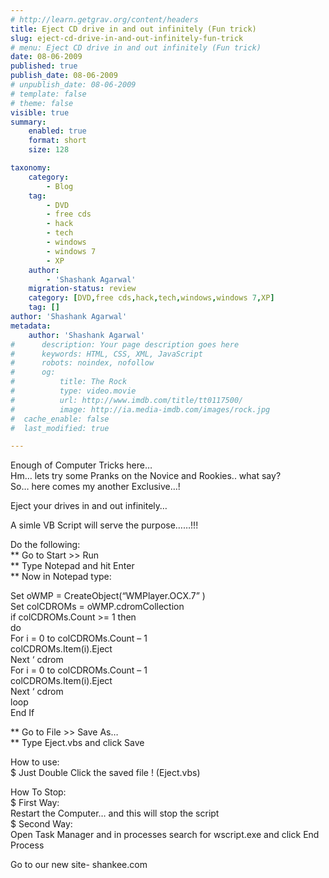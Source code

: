 ```yaml
---
# http://learn.getgrav.org/content/headers
title: Eject CD drive in and out infinitely (Fun trick)
slug: eject-cd-drive-in-and-out-infinitely-fun-trick
# menu: Eject CD drive in and out infinitely (Fun trick)
date: 08-06-2009
published: true
publish_date: 08-06-2009
# unpublish_date: 08-06-2009
# template: false
# theme: false
visible: true
summary:
    enabled: true
    format: short
    size: 128

taxonomy:
    category:
        - Blog
    tag:
        - DVD
        - free cds
        - hack
        - tech
        - windows
        - windows 7
        - XP
    author:
        - 'Shashank Agarwal'
    migration-status: review
    category: [DVD,free cds,hack,tech,windows,windows 7,XP]
    tag: []
author: 'Shashank Agarwal'
metadata:
    author: 'Shashank Agarwal'
#      description: Your page description goes here
#      keywords: HTML, CSS, XML, JavaScript
#      robots: noindex, nofollow
#      og:
#          title: The Rock
#          type: video.movie
#          url: http://www.imdb.com/title/tt0117500/
#          image: http://ia.media-imdb.com/images/rock.jpg
#  cache_enable: false
#  last_modified: true

---
```


Enough of Computer Tricks here…  
Hm… lets try some Pranks on the Novice and Rookies.. what say?  
So… here comes my another Exclusive…!

Eject your drives in and out infinitely…

A simle VB Script will serve the purpose……!!!

Do the following:  
\*\* Go to Start >> Run  
\*\* Type Notepad and hit Enter  
\*\* Now in Notepad type:

Set oWMP = CreateObject(“WMPlayer.OCX.7” )  
Set colCDROMs = oWMP.cdromCollection  
if colCDROMs.Count >= 1 then  
do  
For i = 0 to colCDROMs.Count – 1  
colCDROMs.Item(i).Eject  
Next ‘ cdrom  
For i = 0 to colCDROMs.Count – 1  
colCDROMs.Item(i).Eject  
Next ‘ cdrom  
loop  
End If

\*\* Go to File >> Save As…  
\*\* Type Eject.vbs and click Save

How to use:  
$ Just Double Click the saved file ! (Eject.vbs)

How To Stop:  
$ First Way:  
Restart the Computer… and this will stop the script  
$ Second Way:  
Open Task Manager and in processes search for wscript.exe and click End Process

Go to our new site- shankee.com
